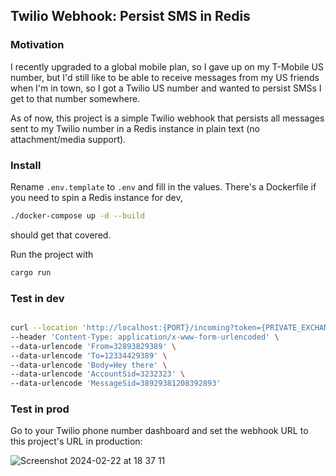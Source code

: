 ## Twilio Webhook: Persist SMS in Redis

### Motivation

I recently upgraded to a global mobile plan, so I gave up on my T-Mobile US number, but I'd still like to be able to receive messages from my US friends when I'm in town, so I got a Twilio US number and wanted to persist SMSs I get to that number somewhere. 

As of now, this project is a simple Twilio webhook that persists all messages sent to my Twilio number in a Redis instance in plain text (no attachment/media support).

### Install

Rename `.env.template` to `.env` and fill in the values. There's a Dockerfile if you need to spin a Redis instance for dev,

```sh
./docker-compose up -d --build
```

should get that covered.

Run the project with

```sh
cargo run
```

### Test in dev

```sh

curl --location 'http://localhost:{PORT}/incoming?token={PRIVATE_EXCHANGE_TOKEN}' \
--header 'Content-Type: application/x-www-form-urlencoded' \
--data-urlencode 'From=32893829389' \
--data-urlencode 'To=12334429389' \
--data-urlencode 'Body=Hey there' \
--data-urlencode 'AccountSid=3232323' \
--data-urlencode 'MessageSid=38929381208392893'
```

### Test in prod

Go to your Twilio phone number dashboard and set the webhook URL to this project's URL in production:

![Screenshot 2024-02-22 at 18 37 11](https://github.com/spiceee/us-sms-gateway/assets/12278/198343c0-7e94-4534-8d7a-086a3977f049)
